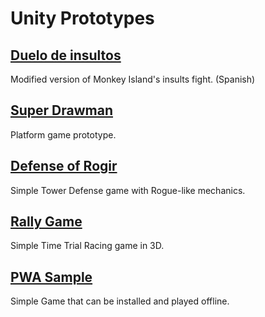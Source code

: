 # Unity Prototypes
## [Duelo de insultos](https://3damp.github.io/unity-prototypes/duelo-de-insultos/)
Modified version of Monkey Island's insults fight. (Spanish)
## [Super Drawman](https://3damp.github.io/unity-prototypes/super-drawman/)
Platform game prototype.
## [Defense of Rogir](https://3damp.github.io/unity-prototypes/defense-of-rogir/)
Simple Tower Defense game with Rogue-like mechanics.
## [Rally Game](https://3damp.github.io/unity-prototypes/rally-game/)
Simple Time Trial Racing game in 3D.
## [PWA Sample](https://3damp.github.io/unity-prototypes/pwa-test/)
Simple Game that can be installed and played offline.
